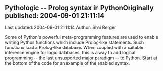 ## Pythologic -- Prolog syntax in PythonOriginally published: 2004-09-01 21:11:14 
Last updated: 2004-09-01 21:11:14 
Author: Shai Berger 
 
Some of Python's powerful meta-programming features are used to enable writing Python functions which include Prolog-like statements. Such functions load a Prolog-like database. When coupled with a suitable inference engine for logic databases, this is a way to add logical programming -- the last unsupported major paradigm -- to Python. Start at the bottom of the code for an example of the enabled syntax.